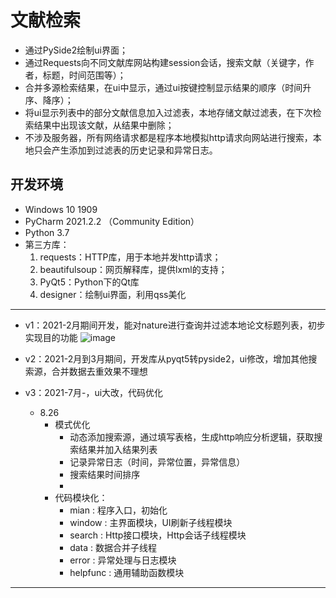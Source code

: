 
# 文献检索
- 通过PySide2绘制ui界面；
- 通过Requests向不同文献库网站构建session会话，搜索文献（关键字，作者，标题，时间范围等）；
- 合并多源检索结果，在ui中显示，通过ui按键控制显示结果的顺序（时间升序、降序）；
- 将ui显示列表中的部分文献信息加入过滤表，本地存储文献过滤表，在下次检索结果中出现该文献，从结果中删除；
- 不涉及服务器，所有网络请求都是程序本地模拟http请求向网站进行搜索，本地只会产生添加到过滤表的历史记录和异常日志。

## 开发环境
- Windows 10 1909
- PyCharm 2021.2.2 （Community Edition）
- Python 3.7
- 第三方库：
    1. requests：HTTP库，用于本地并发http请求；
    2. beautifulsoup：网页解释库，提供lxml的支持；
    3. PyQt5：Python下的Qt库
    4. designer：绘制ui界面，利用qss美化

---
* v1：2021-2月期间开发，能对nature进行查询并过滤本地论文标题列表，初步实现目的功能
![image]()

* v2：2021-2月到3月期间，开发库从pyqt5转pyside2，ui修改，增加其他搜索源，合并数据去重效果不理想

* v3：2021-7月-，ui大改，代码优化
    - 8.26
      - 模式优化
        - 动态添加搜索源，通过填写表格，生成http响应分析逻辑，获取搜索结果并加入结果列表
        - 记录异常日志（时间，异常位置，异常信息）
        - 搜索结果时间排序
        - 
      - 代码模块化：
        - mian : 程序入口，初始化
        - window : 主界面模块，UI刷新子线程模块
        - search : Http接口模块，Http会话子线程模块
        - data : 数据合并子线程
        - error : 异常处理与日志模块
        - helpfunc : 通用辅助函数模块

---
